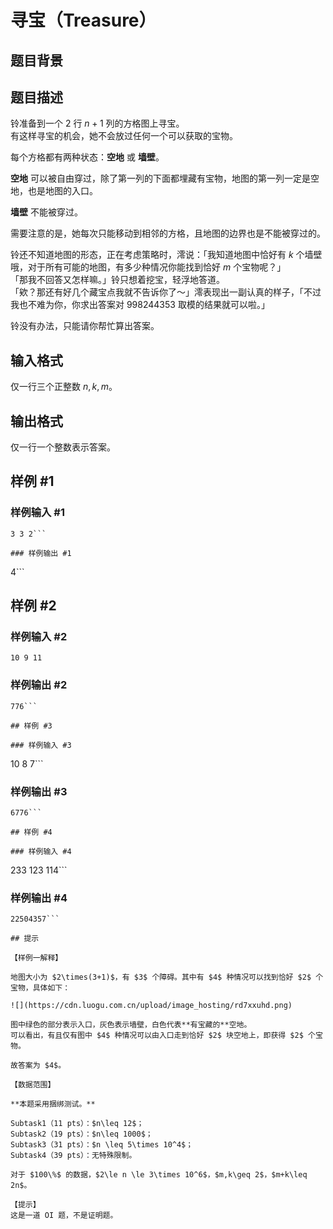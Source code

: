 # 寻宝（Treasure）

## 题目背景



## 题目描述

铃准备到一个 $2$ 行 $n+1$ 列的方格图上寻宝。   
有这样寻宝的机会，她不会放过任何一个可以获取的宝物。

每个方格都有两种状态：**空地** 或 **墙壁**。

**空地** 可以被自由穿过，除了第一列的下面都埋藏有宝物，地图的第一列一定是空地，也是地图的入口。

**墙壁** 不能被穿过。

需要注意的是，她每次只能移动到相邻的方格，且地图的边界也是不能被穿过的。

铃还不知道地图的形态，正在考虑策略时，澪说：「我知道地图中恰好有 $k$ 个墙壁哦，对于所有可能的地图，有多少种情况你能找到恰好 $m$ 个宝物呢？」  
「那我不回答又怎样嘛。」铃只想着挖宝，轻浮地答道。  
「欸？那还有好几个藏宝点我就不告诉你了～」澪表现出一副认真的样子，「不过我也不难为你，你求出答案对 $998244353$ 取模的结果就可以啦。」

铃没有办法，只能请你帮忙算出答案。

## 输入格式

仅一行三个正整数 $n,k,m$。

## 输出格式

仅一行一个整数表示答案。

## 样例 #1

### 样例输入 #1
```
3 3 2```

### 样例输出 #1

```
4```

## 样例 #2

### 样例输入 #2
```
10 9 11
```

### 样例输出 #2

```
776```

## 样例 #3

### 样例输入 #3
```
10 8 7```

### 样例输出 #3

```
6776```

## 样例 #4

### 样例输入 #4
```
233 123 114```

### 样例输出 #4

```
22504357```

## 提示

【样例一解释】

地图大小为 $2\times(3+1)$，有 $3$ 个障碍。其中有 $4$ 种情况可以找到恰好 $2$ 个宝物，具体如下：

![](https://cdn.luogu.com.cn/upload/image_hosting/rd7xxuhd.png)

图中绿色的部分表示入口，灰色表示墙壁，白色代表**有宝藏的**空地。  
可以看出，有且仅有图中 $4$ 种情况可以由入口走到恰好 $2$ 块空地上，即获得 $2$ 个宝物。

故答案为 $4$。

【数据范围】

**本题采用捆绑测试。**

Subtask1（11 pts）：$n\leq 12$；  
Subtask2（19 pts）：$n\leq 1000$；  
Subtask3（31 pts）：$n \leq 5\times 10^4$；  
Subtask4（39 pts）：无特殊限制。

对于 $100\%$ 的数据，$2\le n \le 3\times 10^6$，$m,k\geq 2$，$m+k\leq 2n$。

【提示】   
这是一道 OI 题，不是证明题。
